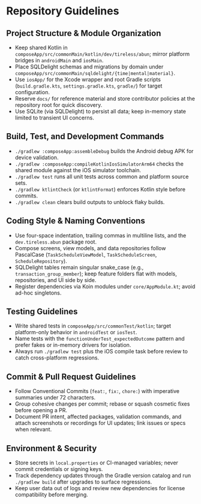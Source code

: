 # Repository Guidelines

## Project Structure & Module Organization
- Keep shared Kotlin in `composeApp/src/commonMain/kotlin/dev/tireless/abun`; mirror platform bridges in `androidMain` and `iosMain`.
- Place SQLDelight schemas and migrations by domain under `composeApp/src/commonMain/sqldelight/{time|mental|material}`.
- Use `iosApp/` for the Xcode wrapper and root Gradle scripts (`build.gradle.kts`, `settings.gradle.kts`, `gradle/`) for target configuration.
- Reserve `docs/` for reference material and store contributor policies at the repository root for quick discovery.
- Use SQLite (via SQLDelight) to persist all data; keep in-memory state limited to transient UI concerns.

## Build, Test, and Development Commands
- `./gradlew :composeApp:assembleDebug` builds the Android debug APK for device validation.
- `./gradlew :composeApp:compileKotlinIosSimulatorArm64` checks the shared module against the iOS simulator toolchain.
- `./gradlew test` runs all unit tests across common and platform source sets.
- `./gradlew ktlintCheck` (or `ktlintFormat`) enforces Kotlin style before commits.
- `./gradlew clean` clears build outputs to unblock flaky builds.

## Coding Style & Naming Conventions
- Use four-space indentation, trailing commas in multiline lists, and the `dev.tireless.abun` package root.
- Compose screens, view models, and data repositories follow PascalCase (`TaskScheduleViewModel`, `TaskScheduleScreen`, `ScheduleRepository`).
- SQLDelight tables remain singular snake_case (e.g., `transaction_group_member`); keep feature folders flat with models, repositories, and UI side by side.
- Register dependencies via Koin modules under `core/AppModule.kt`; avoid ad-hoc singletons.

## Testing Guidelines
- Write shared tests in `composeApp/src/commonTest/kotlin`; target platform-only behavior in `androidTest` or `iosTest`.
- Name tests with the `functionUnderTest_expectedOutcome` pattern and prefer fakes or in-memory drivers for isolation.
- Always run `./gradlew test` plus the iOS compile task before review to catch cross-platform regressions.

## Commit & Pull Request Guidelines
- Follow Conventional Commits (`feat:`, `fix:`, `chore:`) with imperative summaries under 72 characters.
- Group cohesive changes per commit; rebase or squash cosmetic fixes before opening a PR.
- Document PR intent, affected packages, validation commands, and attach screenshots or recordings for UI updates; link issues or specs when relevant.

## Environment & Security
- Store secrets in `local.properties` or CI-managed variables; never commit credentials or signing keys.
- Track dependency updates through the Gradle version catalog and run `./gradlew build` after upgrades to surface regressions.
- Keep user data out of logs and review new dependencies for license compatibility before merging.
